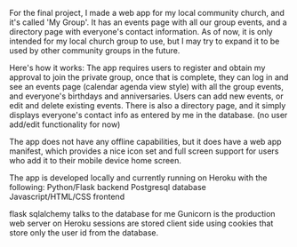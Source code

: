 


For the final project, I made a web app for my local community church, and it's called 'My Group'. It has an events page with all our group events, and a directory page with everyone's contact information. As of now, it is only intended for my local church group to use, but I may try to expand it to be used by other community groups in the future.

Here's how it works: The app requires users to register and obtain my approval to join the private group, once that is complete, they can log in and see an events page (calendar agenda view style) with all the group events, and everyone's birthdays and anniversaries. Users can add new events, or edit and delete existing events.
There is also a directory page, and it simply displays everyone's contact info as entered by me in the database. (no user add/edit functionality for now)

The app does not have any offline capabilities, but it does have a web app manifest, which provides a nice icon set and full screen support for users who add it to their mobile device home screen.


The app is developed locally and currently running on Heroku with the following:
Python/Flask backend
Postgresql database
Javascript/HTML/CSS frontend

flask sqlalchemy talks to the database for me
Gunicorn is the production web server on Heroku
sessions are stored client side using cookies that store only the user id from the database.
